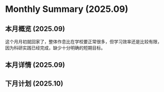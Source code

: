 # Monthly Summary (2025.09)

## 本月概览 (2025.09)

这个月月初就回家了，整体作息比在学校要正常很多，但学习效率还是比较有限，因为科研实践已经完成，缺少十分明确的短期目标。

## 本月详情 (2025.09)

## 下月计划 (2025.10)